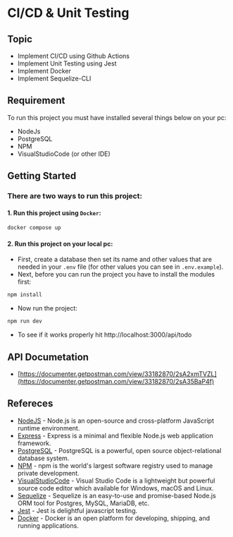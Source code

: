 # CI/CD & Unit Testing

## Topic
- Implement CI/CD using Github Actions
- Implement Unit Testing using Jest
- Implement Docker
- Implement Sequelize-CLI

## Requirement
To run this project you must have installed several things below on your pc:
- NodeJs
- PostgreSQL
- NPM
- VisualStudioCode (or other IDE)

## Getting Started
### There are two ways to run this project:
#### 1. Run this project using `Docker`:
```sh
docker compose up
```
#### 2. Run this project on your local pc:
- First, create a database then set its name and other values that are needed in your `.env` file (for other values you can see in `.env.example`).
- Next, before you can run the project you have to install the modules first:
```sh
npm install
```
- Now run the project:
```sh
npm run dev
```
- To see if it works properly hit http://localhost:3000/api/todo

## API Documetation
- [https://documenter.getpostman.com/view/33182870/2sA2xmTVZL](https://documenter.getpostman.com/view/33182870/2sA35BaP4f)

## Refereces
- [NodeJS](https://nodejs.org/en/learn/getting-started/introduction-to-nodejs) - Node.js is an open-source and cross-platform JavaScript runtime environment.
- [Express](https://expressjs.com/en/5x/api.html) - Express is a minimal and flexible Node.js web application framework.
- [PostgreSQL](https://www.postgresql.org/) - PostgreSQL is a powerful, open source object-relational database system.
- [NPM](https://docs.npmjs.com/about-npm) - npm is the world's largest software registry used to manage private development.
- [VisualStudioCode](https://code.visualstudio.com/docs) - Visual Studio Code is a lightweight but powerful source code editor which available for Windows, macOS and Linux.
- [Sequelize](https://sequelize.org/) - Sequelize is an easy-to-use and promise-based Node.js ORM tool for Postgres, MySQL, MariaDB, etc.
- [Jest](https://www.npmjs.com/package/jest) - Jest is delightful javascript testing.
- [Docker](https://docs.docker.com/get-started/overview/) - Docker is an open platform for developing, shipping, and running applications.
